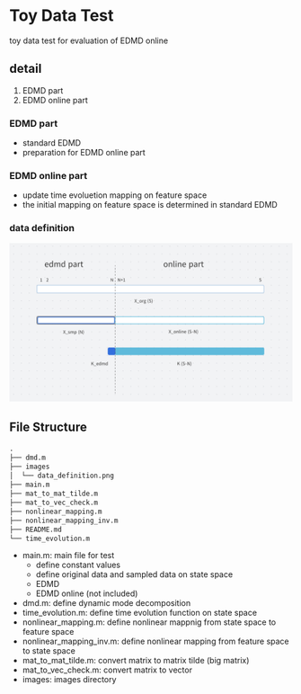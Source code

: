 # Toy Data Test
toy data test for evaluation of EDMD online

## detail
1. EDMD part
2. EDMD online part

### EDMD part
+ standard EDMD
+ preparation for EDMD online part

### EDMD online part
+ update time evoluetion mapping on feature space
+ the initial mapping on feature space is determined in standard EDMD

### data definition
![data_definition](./images/data_definition.png)

## File Structure
```
.
├── dmd.m
├── images
│  └── data_definition.png
├── main.m
├── mat_to_mat_tilde.m
├── mat_to_vec_check.m
├── nonlinear_mapping.m
├── nonlinear_mapping_inv.m
├── README.md
└── time_evolution.m
```
+ main.m: main file for test
    + define constant values
    + define original data and sampled data on state space
    + EDMD
    + EDMD online (not included)
+ dmd.m: define dynamic mode decomposition
+ time_evolution.m: define time evolution function on state space
+ nonlinear_mapping.m: define nonlinear mappnig from state space to feature space
+ nonlinear_mapping_inv.m: define nonlinear mapping from feature space to state space
+ mat_to_mat_tilde.m: convert matrix to matrix tilde (big matrix)
+ mat_to_vec_check.m: convert matrix to vector
+ images: images directory